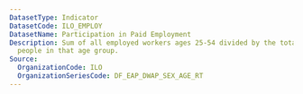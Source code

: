 ```yaml
---
DatasetType: Indicator
DatasetCode: ILO_EMPLOY
DatasetName: Participation in Paid Employment
Description: Sum of all employed workers ages 25-54 divided by the total number of
  people in that age group.
Source:
  OrganizationCode: ILO
  OrganizationSeriesCode: DF_EAP_DWAP_SEX_AGE_RT
---
```


